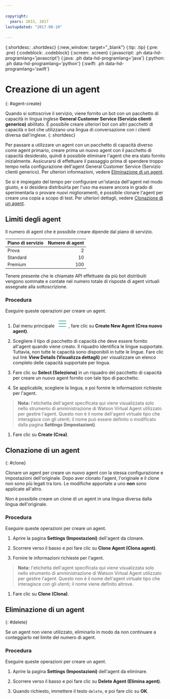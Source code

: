 ```yaml
---

copyright:
  years: 2015, 2017
lastupdated: "2017-08-10"

---
```


{:shortdesc: .shortdesc}
{:new_window: target="_blank"}
{:tip: .tip}
{:pre: .pre}
{:codeblock: .codeblock}
{:screen: .screen}
{:javascript: .ph data-hd-programlang='javascript'}
{:java: .ph data-hd-programlang='java'}
{:python: .ph data-hd-programlang='python'}
{:swift: .ph data-hd-programlang='swift'}

# Creazione di un agent
{: #agent-create}

Quando si sottoscrive il servizio, viene fornito un bot con un pacchetto di capacità in
lingua inglese **General Customer Service (Servizio clienti generico)** abilitato. È possibile creare
ulteriori bot con altri pacchetti di capacità o bot che utilizzano una lingua di conversazione con i
clienti diversa dall'inglese.
{: shortdesc}

Per passare a utilizzare un agent con un pacchetto di capacità diverso come agent primario,
creare prima un nuovo agent con il pacchetto di capacità desiderato, quindi è possibile eliminare
l'agent che era stato fornito inizialmente. Assicurarsi di effettuare il passaggio prima di
spendere troppo tempo nella configurazione dell'agent General Customer Service (Servizio clienti generico). Per ulteriori
informazioni, vedere [Eliminazione di un agent](agent-create.html#delete).

Se si è impiegato del tempo per configurare un'istanza dell'agent nel modo giusto, e si
desidera distribuirla per l'uso ma essere ancora in grado di sperimentarla o provare nuovi
miglioramenti, è possibile clonare l'agent per creare una copia a scopo di test. Per
ulteriori dettagli, vedere [Clonazione di un agent](agent-create.html#clone).

## Limiti degli agent

Il numero di agent che è possibile creare dipende dal piano di servizio.

| Piano di servizio |      Numero di agent |
|------------------|----------------------:|
| Prova            |                     2 |
| Standard         |                    10 |
| Premium          |                   100 |

Tenere presente che le chiamate API effettuate da più bot distribuiti vengono sommate e
contate nel numero totale di risposte di agent virtuali assegnate alla sottoscrizione.

### Procedura

Eseguire queste operazioni per creare un agent.

1.  Dal menu principale ![Icona con tre linee orizzontali](images/hamburger.png), fare clic su **Create New Agent (Crea nuovo agent)**.

1.  Scegliere il tipo di pacchetto di capacità che deve essere fornito all'agent quando
viene creato.
   Il riquadro identifica le lingue supportate. Tuttavia, non tutte le capacità sono
disponibili in tutte le lingue. Fare clic sul link **View Details (Visualizza dettagli)** per visualizzare un elenco completo delle capacità supportate per lingua.

1.  Fare clic su **Select (Seleziona)** in un riquadro del pacchetto di
capacità per creare un nuovo agent fornito con tale tipo di pacchetto.

1.  Se applicabile, scegliere la lingua, e poi fornire le informazioni richieste per l'agent.
   >**Nota:** l'etichetta dell'agent specificata qui viene visualizzata solo
nello strumento di amministrazione di Watson Virtual Agent utilizzato per gestire l'agent. Questo
non è il nome dell'agent virtuale tipo che interagisce con gli utenti; il nome può essere
definito o modificato dalla pagina **Settings (Impostazioni)**.

1.  Fare clic su **Create (Crea)**.

## Clonazione di un agent
{: #clone}

Clonare un agent per creare un nuovo agent con la stessa configurazione e impostazioni dell'originale. Dopo aver clonato l'agent, l'originale e il clone non sono più legati tra loro. Le modifiche
apportate a uno **non** sono applicate all'altro.

Non è possibile creare un clone di un agent in una lingua diversa dalla lingua dell'originale.

### Procedura

Eseguire queste operazioni per creare un agent.

1.  Aprire la pagina **Settings (Impostazioni)** dell'agent da clonare.

1.  Scorrere verso il basso e poi fare clic su **Clone Agent (Clona agent)**.

1.  Fornire le informazioni richieste per l'agent.
   >**Nota:** l'etichetta dell'agent specificata qui viene visualizzata solo
nello strumento di amministrazione di Watson Virtual Agent utilizzato per gestire l'agent. Questo
non è il nome dell'agent virtuale tipo che interagisce con gli utenti; il nome viene definito
altrove.

1.  Fare clic su **Clone (Clona)**.

## Eliminazione di un agent
{: #delete}

Se un agent non viene utilizzato, eliminarlo in modo da non continuare a conteggiarlo nel
limite del numero di agent.

### Procedura

Eseguire queste operazioni per creare un agent.

1.  Aprire la pagina **Settings (Impostazioni)** dell'agent da eliminare.

1.  Scorrere verso il basso e poi fare clic su **Delete Agent (Elimina agent)**.

1.  Quando richiesto, immettere il testo `delete`, e poi fare clic su
**OK**.
